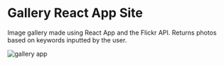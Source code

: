 # Gallery React App Site

Image gallery made using React App and the Flickr API. Returns photos based on keywords inputted by the user. 


![gallery app](https://res.cloudinary.com/dthaxkjh3/image/upload/v1654334548/gallery_ptx2j6.png)
